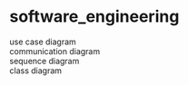 # software_engineering

use case diagram </br>
communication diagram </br>
sequence diagram </br>
class diagram </br>
